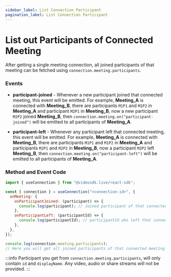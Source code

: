 ```yaml
---
sidebar_label: List Connection Participant
pagination_label: List Connection Participant
---
```


# List out Participants of Connected Meeting

After getting a single meeting connection, all joined participants of that meeting can be fetched using `connection.meeting.participants`.

### Events

- **participant-joined** - Whenever a new participant joined that connected meeting, this event will be emitted. For example, **Meeting_A** is connected with **Meeting_B**, there are participants `M1P1` and `M1P2` in **Meeting_A** and participant `M2P1` in **Meeting_B**, now a new participant `M2P2` joined **Meeting_B**, then `connection.meeting.on("participant-joined")` will be emitted to all participants of **Meeting_A**.

- **participant-left** - Whenever any participant left that connected meeting, this event will be emitted. For example, **Meeting_A** is connected with **Meeting_B**, there are participants `M1P1` and `M1P2` in **Meeting_A** and participants `M2P1` and `M2P2` in **Meeting_B**, now a participant `M2P2` left **Meeting_B**, then `connection.meeting.on("participant-left")` will be emitted to all participants of **Meeting_A**.

### **Method and Event Code**

```js
import { useConnection } from "@videosdk.live/react-sdk";

const { connection } = useConnection("<connection-id>", {
  onMeeting: {
    onParticipantJoined: (participant) => {
      console.log(participant); // Joined participant of that connected meeting
    },
    onParticipantLeft: (participantId) => {
      console.log(participantId); // participantId who left that connected meeting
    },
  },
});

console.log(connection.meeting.participants);
// Here you will get all joined participants of that connected meeting
```

:::info
Participant you get from `connection.meeting.participants`, will only contain `id` and `displayName`. Any video, audio or share streams will not be provided.
:::
